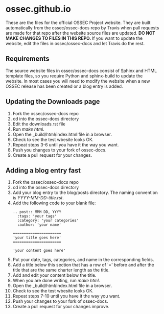 # ossec.github.io

These are the files for the official OSSEC Project website. They are built automatically 
from the ossec/ossec-docs repo by Travis when pull requests are made for that repo 
after the website source files are updated.  **DO NOT MAKE CHANGES TO FILES IN THIS REPO.**
If you want to update the website, edit the files in ossec/ossec-docs and let Travis do the
rest.

## Requirements

The source website files in ossec/ossec-docs consist of Sphinx and HTML template files, 
so you require Python and sphinx-build to update the website. In most cases you will 
need to modify the website when a new OSSEC release has been created or a blog entry is 
added.

## Updating the Downloads page

1. Fork the ossec/ossec-docs repo
2. cd into the ossec-docs directory
3. Edit the downloads.rst file
4. Run *make html*.
5. Open the _build/html/index.html file in a browser.
6. Check to see the test wbesite looks OK.
7. Repeat steps 3-6 until you have it the way you want.
8. Push you changes to your fork of ossec-docs.
9. Create a pull request for your changes.

## Adding a blog entry fast

1. Fork the ossec/ossec-docs repo
2. cd into the ossec-docs directory
3. Add your blog entry to the blog/posts directory. The naming convention is *YYYY-MM-DD-title.rst*.
4. Add the following code to your blank file: 
    ```
    .. post:: MMM DD, YYYY
      :tags: 'your tags'
      :category: 'your categories'
      :author: 'your name'
      
   ======================
   'your title goes here'
   ======================
   
   'your content goes here'
    ```
5. Put your date, tags, categories, and name in the corresponding fields.
6. Add a title below this section that has a row of '=' before and after the title that are the same charter length as the title.
7. Add and edit your content below the title.
8. When you are done writing, run *make html*.
9. Open the _build/html/index.html file in a browser.
10. Check to see the test wbesite looks OK.
11. Repeat steps 7-10 until you have it the way you want.
12. Push your changes to your fork of ossec-docs.
13. Create a pull request for your changes improve.

